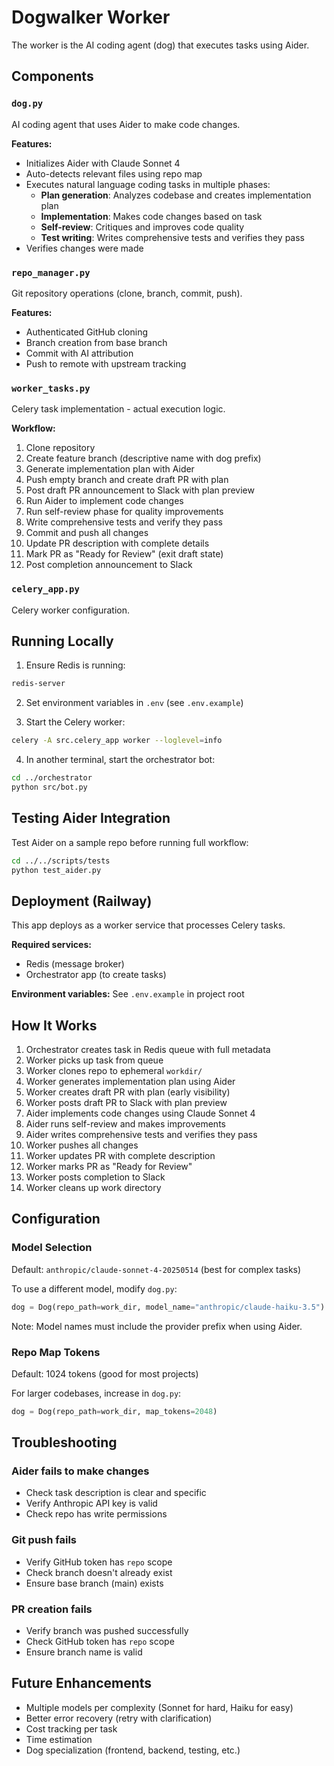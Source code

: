 # Dogwalker Worker

The worker is the AI coding agent (dog) that executes tasks using Aider.

## Components

### `dog.py`
AI coding agent that uses Aider to make code changes.

**Features:**
- Initializes Aider with Claude Sonnet 4
- Auto-detects relevant files using repo map
- Executes natural language coding tasks in multiple phases:
  - **Plan generation**: Analyzes codebase and creates implementation plan
  - **Implementation**: Makes code changes based on task
  - **Self-review**: Critiques and improves code quality
  - **Test writing**: Writes comprehensive tests and verifies they pass
- Verifies changes were made

### `repo_manager.py`
Git repository operations (clone, branch, commit, push).

**Features:**
- Authenticated GitHub cloning
- Branch creation from base branch
- Commit with AI attribution
- Push to remote with upstream tracking

### `worker_tasks.py`
Celery task implementation - actual execution logic.

**Workflow:**
1. Clone repository
2. Create feature branch (descriptive name with dog prefix)
3. Generate implementation plan with Aider
4. Push empty branch and create draft PR with plan
5. Post draft PR announcement to Slack with plan preview
6. Run Aider to implement code changes
7. Run self-review phase for quality improvements
8. Write comprehensive tests and verify they pass
9. Commit and push all changes
10. Update PR description with complete details
11. Mark PR as "Ready for Review" (exit draft state)
12. Post completion announcement to Slack

### `celery_app.py`
Celery worker configuration.

## Running Locally

1. Ensure Redis is running:
```bash
redis-server
```

2. Set environment variables in `.env` (see `.env.example`)

3. Start the Celery worker:
```bash
celery -A src.celery_app worker --loglevel=info
```

4. In another terminal, start the orchestrator bot:
```bash
cd ../orchestrator
python src/bot.py
```

## Testing Aider Integration

Test Aider on a sample repo before running full workflow:

```bash
cd ../../scripts/tests
python test_aider.py
```

## Deployment (Railway)

This app deploys as a worker service that processes Celery tasks.

**Required services:**
- Redis (message broker)
- Orchestrator app (to create tasks)

**Environment variables:** See `.env.example` in project root

## How It Works

1. Orchestrator creates task in Redis queue with full metadata
2. Worker picks up task from queue
3. Worker clones repo to ephemeral `workdir/`
4. Worker generates implementation plan using Aider
5. Worker creates draft PR with plan (early visibility)
6. Worker posts draft PR to Slack with plan preview
7. Aider implements code changes using Claude Sonnet 4
8. Aider runs self-review and makes improvements
9. Aider writes comprehensive tests and verifies they pass
10. Worker pushes all changes
11. Worker updates PR with complete description
12. Worker marks PR as "Ready for Review"
13. Worker posts completion to Slack
14. Worker cleans up work directory

## Configuration

### Model Selection
Default: `anthropic/claude-sonnet-4-20250514` (best for complex tasks)

To use a different model, modify `dog.py`:
```python
dog = Dog(repo_path=work_dir, model_name="anthropic/claude-haiku-3.5")
```

Note: Model names must include the provider prefix when using Aider.

### Repo Map Tokens
Default: 1024 tokens (good for most projects)

For larger codebases, increase in `dog.py`:
```python
dog = Dog(repo_path=work_dir, map_tokens=2048)
```

## Troubleshooting

### Aider fails to make changes
- Check task description is clear and specific
- Verify Anthropic API key is valid
- Check repo has write permissions

### Git push fails
- Verify GitHub token has `repo` scope
- Check branch doesn't already exist
- Ensure base branch (main) exists

### PR creation fails
- Verify branch was pushed successfully
- Check GitHub token has `repo` scope
- Ensure branch name is valid

## Future Enhancements

- Multiple models per complexity (Sonnet for hard, Haiku for easy)
- Better error recovery (retry with clarification)
- Cost tracking per task
- Time estimation
- Dog specialization (frontend, backend, testing, etc.)
